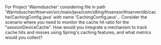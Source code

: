 For Project 'Warmduscher' considering file in path 'Warmduscher/thserver/src/main/java/com/x8ing/thsensor/thserver/db/cache/CachingConfig.java' with name 'CachingConfig.java'... 
Consider the scenario where you need to monitor the cache hit ratio for the "sessionDeviceCache". How would you integrate a mechanism to track cache hits and misses using Spring's caching features, and what metrics would you collect?